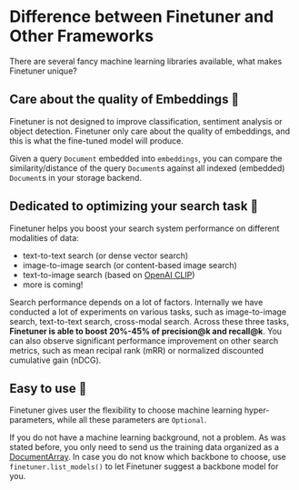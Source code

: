 # Difference between Finetuner and Other Frameworks

There are several fancy machine learning libraries available,
what makes Finetuner unique?

## Care about the quality of Embeddings 🧬

Finetuner is not designed to improve classification,
sentiment analysis or object detection.
Finetuner only care about the quality of embeddings,
and this is what the fine-tuned model will produce.

Given a query `Document` embedded into `embeddings`,
you can compare the similarity/distance of the query `Document`s against all indexed (embedded) `Document`s in your storage backend.


## Dedicated to optimizing your search task 🎯

Finetuner helps you boost your search system performance on different modalities of data:

+ text-to-text search (or dense vector search)
+ image-to-image search (or content-based image search)
+ text-to-image search (based on [OpenAI CLIP](https://openai.com/blog/clip/))
+ more is coming!

Search performance depends on a lot of factors.
Internally we have conducted a lot of experiments on various tasks,
such as image-to-image search,
text-to-text search,
cross-modal search.
Across these three tasks,
**Finetuner is able to boost 20%-45% of precision@k and recall@k**.
You can also observe significant performance improvement on other search metrics,
such as mean recipal rank (mRR) or normalized discounted cumulative gain (nDCG).

## Easy to use 🚀

Finetuner gives user the flexibility to choose machine learning hyper-parameters,
while all these parameters are `Optional`.

If you do not have a machine learning background,
not a problem.
As was stated before, you only need to send us the training data organized as a [DocumentArray](https://docarray.jina.ai/).
In case you do not know which backbone to choose,
use `finetuner.list_models()` to let Finetuner suggest a backbone model for you.